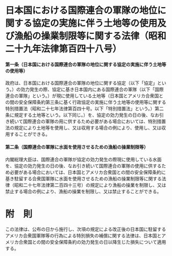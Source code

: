 # 日本国における国際連合の軍隊の地位に関する協定の実施に伴う土地等の使用及び漁船の操業制限等に関する法律（昭和二十九年法律第百四十八号）
#### 第一条（日本国における国際連合の軍隊の地位に関する協定の実施に伴う土地等の使用等）
政府は、日本国における国際連合の軍隊の地位に関する協定（以下「協定」という。）の効力発生の際、協定に基き日本国内にある国際連合の軍隊（以下「国際連合の軍隊」という。）が現に使用している土地等（日本国とアメリカ合衆国との間の安全保障条約第三条に基く行政協定の実施に伴う土地等の使用等に関する特別措置法（昭和二十七年法律第百四十号。以下「特別措置法」という。）第二条に規定する土地等という。以下同じ。）を、協定の効力発生の日の後、なお引き続いて国際連合の軍隊の用に供するため必要がある場合においては、特別措置法の規定により土地等を使用し、又は収用する場合の例により、使用し、又は収用することができる。
#### 第二条（国際連合の軍隊に水面を使用させるための漁船の操業制限等）
内閣総理大臣は、国際連合の軍隊が協定の効力発生の際現に使用している水面を、協定の効力発生の日の後、なお引き続いて国際連合の軍隊の使用に供するため必要がある場合においては、日本国とアメリカ合衆国との間の安全保障条約に基き駐留する合衆国軍隊に水面を使用させるための漁船の操業制限等に関する法律（昭和二十七年法律第二百四十三号）の規定により漁船の操業を制限し、又は禁止する場合の例により、漁船の操業を制限し、又は禁止することができる。
# 附　則
この法律は、公布の日から施行し、次項の規定による改正後の日本国に駐留するアメリカ合衆国軍隊等の行為による特別損失の補償に関する法律は、日本国とアメリカ合衆国との間の安全保障条約の効力発生の日以降生じた損失について適用する。
